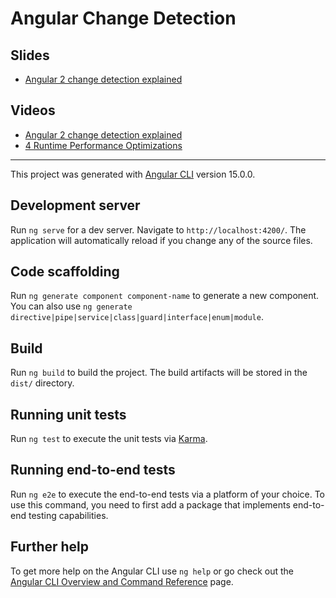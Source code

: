 # Angular Change Detection

## Slides

- [Angular 2 change detection explained](https://pascalprecht.github.io/slides/angular-2-change-detection-explained/#/4)

## Videos

- [Angular 2 change detection explained](https://www.youtube.com/watch?v=X0DLP_rktsc&t=1s)
- [4 Runtime Performance Optimizations](https://www.youtube.com/watch?v=f8sA-i6gkGQ)




--------

This project was generated with [Angular CLI](https://github.com/angular/angular-cli) version 15.0.0.

## Development server

Run `ng serve` for a dev server. Navigate to `http://localhost:4200/`. The application will automatically reload if you change any of the source files.

## Code scaffolding

Run `ng generate component component-name` to generate a new component. You can also use `ng generate directive|pipe|service|class|guard|interface|enum|module`.

## Build

Run `ng build` to build the project. The build artifacts will be stored in the `dist/` directory.

## Running unit tests

Run `ng test` to execute the unit tests via [Karma](https://karma-runner.github.io).

## Running end-to-end tests

Run `ng e2e` to execute the end-to-end tests via a platform of your choice. To use this command, you need to first add a package that implements end-to-end testing capabilities.

## Further help

To get more help on the Angular CLI use `ng help` or go check out the [Angular CLI Overview and Command Reference](https://angular.io/cli) page.
